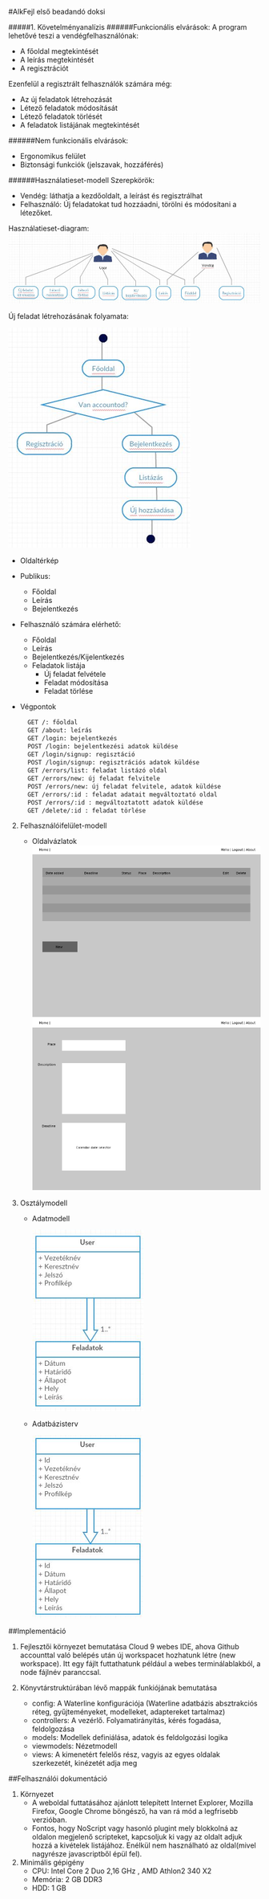 #AlkFejl első beadandó doksi

#####1. Követelményanalízis
######Funkcionális elvárások:
A program lehetővé teszi a vendégfelhasználónak:
- A főoldal megtekintését
- A leírás megtekintését
- A regisztrációt

Ezenfelül a regisztrált felhasználók számára még:
- Az új feladatok létrehozását
- Létező feladatok módosítását
- Létező feladatok törlését
- A feladatok listájának megtekintését

######Nem funkcionális elvárások:
- Ergonomikus felület
- Biztonsági funkciók (jelszavak, hozzáférés)

######Használatieset-modell
Szerepkörök:
- Vendég: láthatja a kezdőoldalt, a leírást és regisztrálhat
- Felhasználó: Új feladatokat tud hozzáadni, törölni és módosítani a létezőket.

Használatieset-diagram:
![alt text](https://raw.githubusercontent.com/pamuaai/beadando/master/usecase.JPG "Use cases")

Új feladat létrehozásának folyamata:

![alt text](https://raw.githubusercontent.com/pamuaai/beadando/master/newUml.JPG "UML diagram for creating new entry")

- Oldaltérkép
    
+ Publikus:

	- Főoldal
	- Leírás
	- Bejelentkezés

+ Felhasználó számára elérhető:

	- Főoldal
	- Leírás
	- Bejelentkezés/Kijelentkezés
	- Feladatok listája
		+ Új feladat felvétele
		+ Feladat módosítása
		+ Feladat törlése

- Végpontok


		GET /: főoldal
		GET /about: leírás
		GET /login: bejelentkezés
		POST /login: bejelentkezési adatok küldése
		GET /login/signup: regisztáció
		POST /login/signup: regisztrációs adatok küldése
		GET /errors/list: feladat listázó oldal
		GET /errors/new: új feladat felvitele
		POST /errors/new: új feladat felvitele, adatok küldése
		GET /errors/:id : feladat adatait megváltoztató oldal
		POST /errors/:id : megváltoztatott adatok küldése
		GET /delete/:id : feladat törlése

2. Felhasználóifelület-modell
    - Oldalvázlatok
    ![Feladatok listázása](https://raw.githubusercontent.com/pamuaai/beadando/master/listDesign.jpg)
    ![Új feladat felvétele](https://github.com/pamuaai/beadando/blob/master/newDesign.jpg?raw=true)

3. Osztálymodell
    - Adatmodell
    
        ![Adatmodell](https://github.com/pamuaai/beadando/blob/master/DataModel.JPG?raw=true)

    - Adatbázisterv
    
        ![Adatbázisterv](https://github.com/pamuaai/beadando/blob/master/DatabaseModel.JPG?raw=true)
        
##Implementáció
1. Fejlesztői környezet bemutatása
    Cloud 9 webes IDE, ahova Github accounttal való belépés után új workspacet hozhatunk létre (new workspace). Itt egy fájlt futtathatunk például a webes terminálablakból, a node fájlnév paranccsal. 
    
2. Könyvtárstruktúrában lévő mappák funkiójának bemutatása
    - config: A Waterline konfigurációja (Waterline adatbázis absztrakciós réteg, gyűjteményeket, modelleket, adaptereket tartalmaz)
    - controllers: A vezérlő. Folyamatirányítás, kérés fogadása, feldolgozása 
    - models: Modellek definiálása, adatok és feldolgozási logika
    - viewmodels: Nézetmodell
    - views: A kimenetért felelős rész, vagyis az egyes oldalak szerkezetét, kinézetét adja meg

##Felhasználói dokumentáció
1. Környezet
    - A weboldal futtatásához ajánlott telepített Internet Explorer, Mozilla Firefox, Google Chrome böngésző, ha van rá mód a legfrisebb verzióban.
    - Fontos, hogy NoScript vagy hasonló plugint mely blokkolná az oldalon megjelenő scripteket, kapcsoljuk ki vagy az oldalt adjuk hozzá a kivételek listájához. Enélkül nem használható az oldal(mivel nagyrésze javascriptből épül fel).
2. Minimális gépigény
    - CPU: Intel Core 2 Duo 2,16 GHz , AMD Athlon2 340 X2 
    - Memória: 2 GB DDR3
    - HDD: 1 GB

